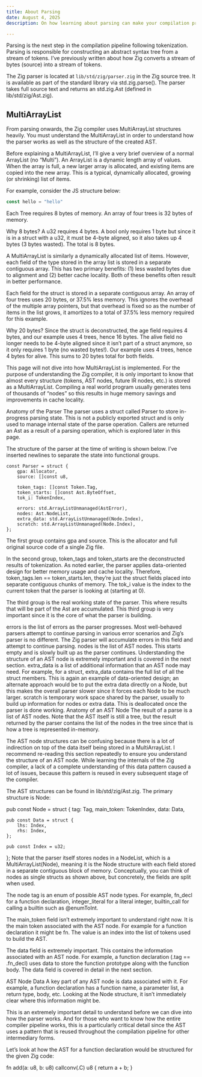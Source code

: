 ```yaml
---
title: About Parsing
date: August 4, 2025
description: On how learning about parsing can make your compilation process more effective.

---
```

Parsing is the next step in the compilation pipeline following tokenization. Parsing is responsible for constructing an abstract syntax tree from a stream of tokens. I’ve previously written about how Zig converts a stream of bytes (source) into a stream of tokens.

The Zig parser is located at `lib/std/zig/parser.zig` in the Zig source tree. It is available as part of the standard library via std.zig.parse(). The parser takes full source text and returns an std.zig.Ast (defined in lib/std/zig/Ast.zig).

## MultiArrayList

From parsing onwards, the Zig compiler uses MultiArrayList structures heavily. You must understand the MultiArrayList in order to understand how the parser works as well as the structure of the created AST.

Before explaining a MultiArrayList, I’ll give a very brief overview of a normal ArrayList (no “Multi”). An ArrayList is a dynamic length array of values. When the array is full, a new larger array is allocated, and existing items are copied into the new array. This is a typical, dynamically allocated, growing (or shrinking) list of items.

For example, consider the JS structure below:
``` typescript
const hello = "hello"
```

Each Tree requires 8 bytes of memory. An array of four trees is 32 bytes of memory.

Why 8 bytes? A u32 requires 4 bytes. A bool only requires 1 byte but since it is in a struct with a u32, it must be 4-byte aligned, so it also takes up 4 bytes (3 bytes wasted). The total is 8 bytes.

A MultiArrayList is similarly a dynamically allocated list of items. However, each field of the type stored in the array list is stored in a separate contiguous array. This has two primary benefits: (1) less wasted bytes due to alignment and (2) better cache locality. Both of these benefits often result in better performance.

Each field for the struct is stored in a separate contiguous array. An array of four trees uses 20 bytes, or 37.5% less memory. This ignores the overhead of the multiple array pointers, but that overhead is fixed so as the number of items in the list grows, it amortizes to a total of 37.5% less memory required for this example.

Why 20 bytes? Since the struct is deconstructed, the age field requires 4 bytes, and our example uses 4 trees, hence 16 bytes. The alive field no longer needs to be 4-byte aligned since it isn’t part of a struct anymore, so it only requires 1 byte (no wasted bytes!). Our example uses 4 trees, hence 4 bytes for alive. This sums to 20 bytes total for both fields.

This page will not dive into how MultiArrayList is implemented. For the purpose of understanding the Zig compiler, it is only important to know that almost every structure (tokens, AST nodes, future IR nodes, etc.) is stored as a MultiArrayList. Compiling a real world program usually generates tens of thousands of “nodes” so this results in huge memory savings and improvements in cache locality.

Anatomy of the Parser
The parser uses a struct called Parser to store in-progress parsing state. This is not a publicly exported struct and is only used to manage internal state of the parse operation. Callers are returned an Ast as a result of a parsing operation, which is explored later in this page.

The structure of the parser at the time of writing is shown below. I’ve inserted newlines to separate the state into functional groups.
```
const Parser = struct {
    gpa: Allocator,
    source: []const u8,

    token_tags: []const Token.Tag,
    token_starts: []const Ast.ByteOffset,
    tok_i: TokenIndex,

    errors: std.ArrayListUnmanaged(AstError),
    nodes: Ast.NodeList,
    extra_data: std.ArrayListUnmanaged(Node.Index),
    scratch: std.ArrayListUnmanaged(Node.Index),
};
```
The first group contains gpa and source. This is the allocator and full original source code of a single Zig file.

In the second group, token_tags and token_starts are the deconstructed results of tokenization. As noted earlier, the parser applies data-oriented design for better memory usage and cache locality. Therefore, token_tags.len == token_starts.len, they’re just the struct fields placed into separate contiguous chunks of memory. The tok_i value is the index to the current token that the parser is looking at (starting at 0).

The third group is the real working state of the parser. This where results that will be part of the Ast are accumulated. This third group is very important since it is the core of what the parser is building.

errors is the list of errors as the parser progresses. Most well-behaved parsers attempt to continue parsing in various error scenarios and Zig’s parser is no different. The Zig parser will accumulate errors in this field and attempt to continue parsing.
nodes is the list of AST nodes. This starts empty and is slowly built up as the parser continues. Understanding the structure of an AST node is extremely important and is covered in the next section.
extra_data is a list of additional information that an AST node may need. For example, for a struct, extra_data contains the full list of all the struct members. This is again an example of data-oriented design; an alternate approach would be to put the extra data directly on a Node, but this makes the overall parser slower since it forces each Node to be much larger.
scratch is temporary work space shared by the parser, usually to build up information for nodes or extra data. This is deallocated once the parser is done working.
Anatomy of an AST Node
The result of a parse is a list of AST nodes. Note that the AST itself is still a tree, but the result returned by the parser contains the list of the nodes in the tree since that is how a tree is represented in-memory.

The AST node structures can be confusing because there is a lot of indirection on top of the data itself being stored in a MultiArrayList. I recommend re-reading this section repeatedly to ensure you understand the structure of an AST node. While learning the internals of the Zig compiler, a lack of a complete understanding of this data pattern caused a lot of issues, because this pattern is reused in every subsequent stage of the compiler.

The AST structures can be found in lib/std/zig/Ast.zig. The primary structure is Node:

pub const Node = struct {
    tag: Tag,
    main_token: TokenIndex,
    data: Data,

    pub const Data = struct {
        lhs: Index,
        rhs: Index,
    };

    pub const Index = u32;
};
Note that the parser itself stores nodes in a NodeList, which is a MultiArrayList(Node), meaning it is the Node structure with each field stored in a separate contiguous block of memory. Conceptually, you can think of nodes as single structs as shown above, but concretely, the fields are split when used.

The node tag is an enum of possible AST node types. For example, fn_decl for a function declaration, integer_literal for a literal integer, builtin_call for calling a builtin such as @enumToInt.

The main_token field isn’t extremely important to understand right now. It is the main token associated with the AST node. For example for a function declaration it might be fn. The value is an index into the list of tokens used to build the AST.

The data field is extremely important. This contains the information associated with an AST node. For example, a function declaration (.tag == .fn_decl) uses data to store the function prototype along with the function body. The data field is covered in detail in the next section.

AST Node Data
A key part of any AST node is data associated with it. For example, a function declaration has a function name, a parameter list, a return type, body, etc. Looking at the Node structure, it isn’t immediately clear where this information might be.

This is an extremely important detail to understand before we can dive into how the parser works. And for those who want to know how the entire compiler pipeline works, this is a particularly critical detail since the AST uses a pattern that is reused throughout the compilation pipeline for other intermediary forms.

Let’s look at how the AST for a function declaration would be structured for the given Zig code:

fn add(a: u8, b: u8) callconv(.C) u8 {
	return a + b;
}
